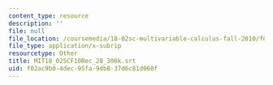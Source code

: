 ```yaml
---
content_type: resource
description: ''
file: null
file_location: /coursemedia/18-02sc-multivariable-calculus-fall-2010/f02ac9b04dec95fa9db837d6c81d060f_MIT18_02SCF10Rec_28_300k.srt
file_type: application/x-subrip
resourcetype: Other
title: MIT18_02SCF10Rec_28_300k.srt
uid: f02ac9b0-4dec-95fa-9db8-37d6c81d060f
---
```

